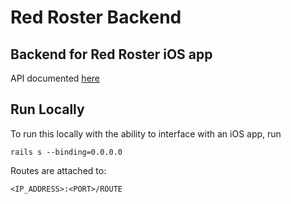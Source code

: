 # Red Roster Backend 

## Backend for Red Roster iOS app 

API documented [here](http://docs.redroster.apiary.io/)



## Run Locally 

To run this locally with the ability to interface with an iOS app, run

```
rails s --binding=0.0.0.0
```

Routes are attached to: 

```
<IP_ADDRESS>:<PORT>/ROUTE 
```











